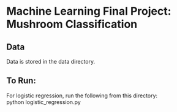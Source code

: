 # Machine Learning Final Project: Mushroom Classification

## Data
Data is stored in the data directory.  

## To Run: 
For logistic regression, run the following from this directory:  
python logistic_regression.py  